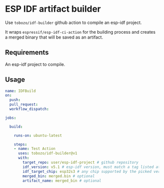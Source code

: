 
# ESP IDF artifact builder

Use `tobozo/idf-builder` github action to compile an esp-idf project.

It wraps `espressif/esp-idf-ci-action` for the building process and creates a merged binary that will be saved as an artifact.

## Requirements

An esp-idf project to compile.


## Usage

```yml
name: IDFBuild
on:
  push:
  pull_request:
  workflow_dispatch:

jobs:

  build:

    runs-on: ubuntu-latest

    steps:
    - name: Test Action
      uses: tobozo/idf-builder@v1
      with:
        target_repo: user/esp-idf-project # github repository
        idf_version: v5.1 # esp-idf version, must match a tag listed at https://hub.docker.com/r/espressif/idf/tags
        idf_target_chip: esp32s3 # any chip supported by the picked version of esp-idf
        merged_bin: merged.bin # optional
        artifact_name: merged_bin # optional
```
